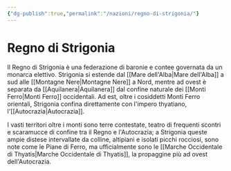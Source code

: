 ```yaml
---
{"dg-publish":true,"permalink":"/nazioni/regno-di-strigonia/"}
---
```


# Regno di Strigonia

Il Regno di Strigonia è una federazione di baronie e contee governata da un monarca elettivo. Strigonia si estende dal [[Mare dell'Alba\|Mare dell'Alba]] a sud alle [[Montagne Nere\|Montagne Nere]] a Nord, mentre ad ovest è separata da [[Aquilanera\|Aquilanera]] dal confine naturale dei [[Monti Ferro\|Monti Ferro]] occidentali. Ad est, oltre i cosiddetti Monti Ferro orientali, Strigonia confina direttamente con l'impero thyatiano, l'[[Autocrazia\|Autocrazia]].

I vasti territori oltre i monti sono terre contestate, teatro di frequenti scontri e scaramucce di confine tra il Regno e l'Autocrazia; a Strigonia queste ampie distese intervallate da colline, altipiani e isolati picchi rocciosi, sono note come le Piane di Ferro, ma ufficialmente sono le [[Marche Occidentale di Thyatis\|Marche Occidentale di Thyatis]], la propaggine più ad ovest dell'Autocrazia. 
